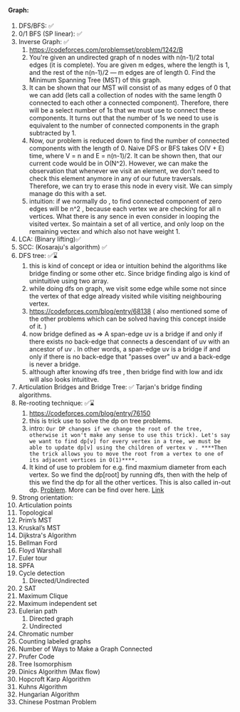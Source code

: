#### Graph:
1. DFS/BFS: ✅ 
2. 0/1 BFS (SP linear): ✅ 
3. Inverse Graph: ✅
   1. https://codeforces.com/problemset/problem/1242/B
   2. You're given an undirected graph of n nodes with n(n-1)/2 total edges (it is complete). You are given m edges, where the length is 1, and the rest of the n(n-1)/2 — m edges are of length 0. Find the Minimum Spanning Tree (MST) of this graph.
   3. It can be shown that our MST will consist of as many edges of 0 that we can add (lets call a collection of nodes with the same length 0 connected to each other a connected component). Therefore, there will be a select number of 1s that we must use to connect these components. It turns out that the number of 1s we need to use is equivalent to the number of connected components in the graph subtracted by 1.
   4. Now, our problem is reduced down to find the number of connected components with the length of 0. Naive DFS or BFS takes O(V + E) time, where V = n and E = n(n-1)/2. It can be shown then, that our current code would be in O(N^2). However, we can make the observation that whenever we visit an element, we don't need to check this element anymore in any of our future traversals. Therefore, we can try to erase this node in every visit. We can simply manage do this with a set.
   5. intuition: if we normally do , to find connected component of zero edges will be n^2 , because each vertex we are checking for all n vertices. What there is any sence in even consider in looping the visited vertex. So maintain a set of all vertice, and only loop on the remaining vectex and which also not have weight 1. 
4. LCA: (Binary lifting)✅
5. SCC: (Kosaraju's algorithm) ✅ 
6. DFS tree: ✅⌛
   1. this is kind of concept or idea or intuition behind the algorithms like bridge finding or some other etc. Since bridge finding algo is kind of unintuitive using two array.
   2. while doing dfs on graph, we visit some edge while some not since the vertex of that edge already visited while visiting neighbouring vertex. 
   3. https://codeforces.com/blog/entry/68138 ( also mentioned some of the other problems which can be solved having this concept inside of it. )
   4. now bridge defined as =>  A span-edge uv is a bridge if and only if there exists no back-edge that connects a descendant of uv with an ancestor of uv . In other words, a span-edge uv is a bridge if and only if there is no back-edge that "passes over" uv and a back-edge is never a bridge.
   5. although after knowing dfs tree , then bridge find with low and idx will also looks intuititve.
7. Articulation Bridges and Bridge Tree: ✅  Tarjan's bridge finding algorithms.
8. Re-rooting technique: ✅⌛
   1. https://codeforces.com/blog/entry/76150
   2. this is trick use to solve the dp on tree problems.
   3. intro: 
``
      Our DP changes if we change the root of the tree, otherwise it won't make any sense to use this trick). Let's say we want to find dp[v] for every vertex in a tree, we must be able to update dp[v] using the children of vertex v . ****Then the trick allows you to move the root from a vertex to one of its adjacent vertices in O(1)****.
`` 
   4. It kind of use to problem for e.g. find maxmium diameter from each vertex. So we find the dp[root] by running dfs, then with the help of this we find the dp for all the other vertices. This is also called in-out dp. [Problem](https://codeforces.com/contest/1187/problem/E). More can be find over here. [Link](https://codeforces.com/blog/entry/20935)  
9. Strong orientation:
10. Articulation points
11. Topological
12. Prim’s MST
13. Kruskal’s MST
14. Dijkstra's Algorithm
15. Bellman Ford
16. Floyd Warshall
17. Euler tour
18. SPFA
19. Cycle detection
    1. Directed/Undirected
20. 2 SAT
21. Maximum Clique
22. Maximum independent set
23. Eulerian path
    1. Directed graph
    2. Undirected
24. Chromatic number
25. Counting labeled graphs
26. Number of Ways to Make a Graph Connected
27. Prufer Code
28. Tree Isomorphism
29. Dinics Algorithm (Max flow)
30. Hopcroft Karp Algorithm
31. Kuhns Algorithm
32. Hungarian Algorithm
33. Chinese Postman Problem
